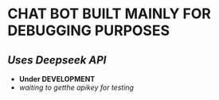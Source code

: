 # CHAT BOT BUILT MAINLY FOR DEBUGGING PURPOSES
  ## *Uses Deepseek API*


- **Under DEVELOPMENT**
- *waiting to getthe apikey for testing*
